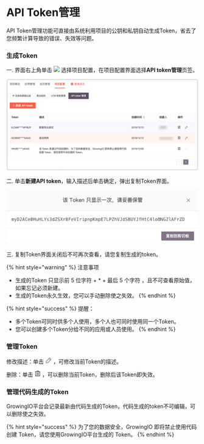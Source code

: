 # API Token管理

API Token管理功能可直接由系统利用项目的公钥和私钥自动生成Token，省去了您频繁计算导致的错误、失效等问题。

### 生成Token

一. 界面右上角单击 ![](https://docs.growingio.com/.gitbook/assets/-Lo08UtW7H58ehFKeZ4g-Lsu2CWi8CGylwC7jWSB-LsuPIbtjENP0zZy9KaU2019-10-10_18-59-32.png) 选择项目配置，在项目配置界面选择**API token管理**页签。

![](../../../.gitbook/assets/image%20%28116%29.png)

二. 单击**新建API token**，输入描述后单击确定，弹出复制Token界面。

![](../../../.gitbook/assets/image%20%2830%29.png)

三. 复制Token界面关闭后不可再次查看，请您复制生成的token。

{% hint style="warning" %}
注意事项

* 生成的Token 只显示前 5 位字符 + \* + 最后 5 个字符 ，且不可查看原始值，如果忘记必须新建。
* 生成的Token永久生效，您可以手动删除使之失效。
{% endhint %}

{% hint style="success" %}
提醒：

* 多个Token可同时供多个人使用，多个人也可同时使用同一个Token。
* 您可以创建多个Token分给不同的应用或人员使用。
{% endhint %}

### 管理Token

修改描述：单击 ![](../../../.gitbook/assets/image%20%28178%29.png) ，可修改当前Token的描述。

删除：单击 ![](../../../.gitbook/assets/la-ji-tong.png) ，可以删除当前Token，删除后该Token即失效。

### 管理代码生成的Token <a id="APIToken&#x7BA1;&#x7406;-&#x7BA1;&#x7406;&#x4EE3;&#x7801;&#x751F;&#x6210;&#x7684;Token"></a>

GrowingIO平台会记录最新由代码生成的Token，代码生成的token不可编辑，可以删除使之失效。

{% hint style="success" %}
为了您的数据安全，GrowingIO 即将禁止使用代码创建 Token，请您使用GrowingIO平台生成的 Token。
{% endhint %}

